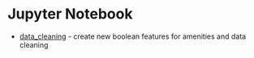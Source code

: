 # Jupyter Notebook
* [data_cleaning](./data_cleaning.ipynb) - create new boolean features for amenities and data cleaning
